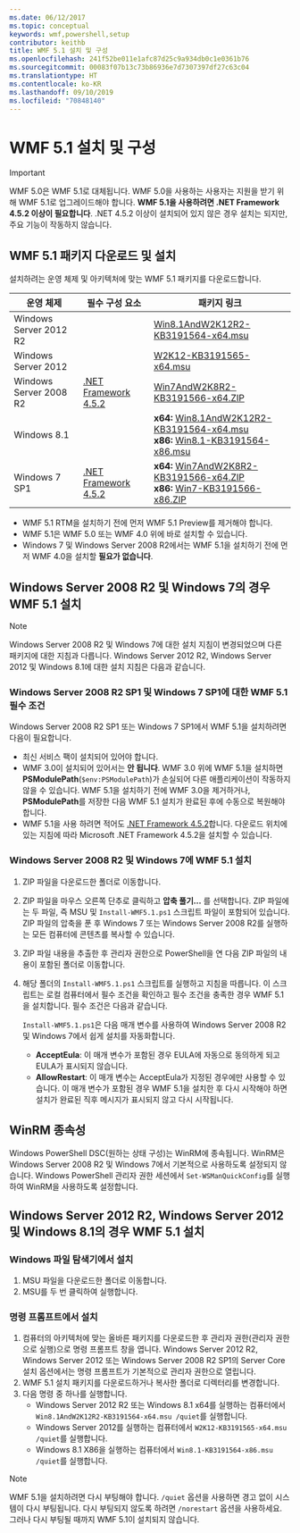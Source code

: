 ```yaml
---
ms.date: 06/12/2017
ms.topic: conceptual
keywords: wmf,powershell,setup
contributor: keithb
title: WMF 5.1 설치 및 구성
ms.openlocfilehash: 241f52be011e1afc87d25c9a934db0c1e0361b76
ms.sourcegitcommit: 00083f07b13c73b86936e7d7307397df27c63c04
ms.translationtype: HT
ms.contentlocale: ko-KR
ms.lasthandoff: 09/10/2019
ms.locfileid: "70848140"
---
```

# <a name="install-and-configure-wmf-51"></a>WMF 5.1 설치 및 구성

> [!IMPORTANT]
> WMF 5.0은 WMF 5.1로 대체됩니다. WMF 5.0을 사용하는 사용자는 지원을 받기 위해 WMF 5.1로 업그레이드해야 합니다.
> **WMF 5.1을 사용하려면 .NET Framework 4.5.2 이상이 필요합니다**. .NET 4.5.2 이상이 설치되어 있지 않은 경우 설치는 되지만, 주요 기능이 작동하지 않습니다.

## <a name="download-and-install-the-wmf-51-package"></a>WMF 5.1 패키지 다운로드 및 설치

설치하려는 운영 체제 및 아키텍처에 맞는 WMF 5.1 패키지를 다운로드합니다.

| 운영 체제       | 필수 구성 요소           | 패키지 링크                          |
|------------------------|-------------------------|----------------------------------------|
| Windows Server 2012 R2 |                         | [Win8.1AndW2K12R2-KB3191564-x64.msu][] |
| Windows Server 2012    |                         | [W2K12-KB3191565-x64.msu][]            |
| Windows Server 2008 R2 | [.NET Framework 4.5.2][]| [Win7AndW2K8R2-KB3191566-x64.ZIP][]    |
| Windows 8.1            |                         | **x64:** [Win8.1AndW2K12R2-KB3191564-x64.msu][]</br>**x86:** [Win8.1-KB3191564-x86.msu][] |
| Windows 7 SP1          | [.NET Framework 4.5.2][]| **x64:** [Win7AndW2K8R2-KB3191566-x64.ZIP][]</br>**x86:** [Win7-KB3191566-x86.ZIP][] |

[.NET Framework 4.5.2]: https://www.microsoft.com/download/details.aspx?id=42642
[W2K12-KB3191565-x64.msu]: https://go.microsoft.com/fwlink/?linkid=839513
[Win7-KB3191566-x86.ZIP]: https://go.microsoft.com/fwlink/?linkid=839522
[Win7AndW2K8R2-KB3191566-x64.ZIP]: https://go.microsoft.com/fwlink/?linkid=839523
[Win8.1-KB3191564-x86.msu]: https://go.microsoft.com/fwlink/?linkid=839521
[Win8.1AndW2K12R2-KB3191564-x64.msu]: https://go.microsoft.com/fwlink/?linkid=839516

- WMF 5.1 RTM을 설치하기 전에 먼저 WMF 5.1 Preview를 제거해야 합니다.
- WMF 5.1은 WMF 5.0 또는 WMF 4.0 위에 바로 설치할 수 있습니다.
- Windows 7 및 Windows Server 2008 R2에서는 WMF 5.1을 설치하기 전에 먼저 WMF 4.0을 설치할 **필요가 없습니다**.

## <a name="install-wmf-51-for-windows-server-2008-r2-and-windows-7"></a>Windows Server 2008 R2 및 Windows 7의 경우 WMF 5.1 설치

> [!NOTE]
> Windows Server 2008 R2 및 Windows 7에 대한 설치 지침이 변경되었으며 다른 패키지에 대한 지침과 다릅니다. Windows Server 2012 R2, Windows Server 2012 및 Windows 8.1에 대한 설치 지침은 다음과 같습니다.

### <a name="wmf-51-prerequisites-for-windows-server-2008-r2-sp1-and-windows-7-sp1"></a>Windows Server 2008 R2 SP1 및 Windows 7 SP1에 대한 WMF 5.1 필수 조건

Windows Server 2008 R2 SP1 또는 Windows 7 SP1에서 WMF 5.1을 설치하려면 다음이 필요합니다.

- 최신 서비스 팩이 설치되어 있어야 합니다.
- WMF 3.0이 설치되어 있어서는 **안 됩니다**. WMF 3.0 위에 WMF 5.1을 설치하면 **PSModulePath**(`$env:PSModulePath`)가 손실되어 다른 애플리케이션이 작동하지 않을 수 있습니다. WMF 5.1을 설치하기 전에 WMF 3.0을 제거하거나, **PSModulePath**를 저장한 다음 WMF 5.1 설치가 완료된 후에 수동으로 복원해야 합니다.
- WMF 5.1을 사용 하려면 적어도 [.NET Framework 4.5.2](https://www.microsoft.com/download/details.aspx?id=42642)합니다.
  다운로드 위치에 있는 지침에 따라 Microsoft .NET Framework 4.5.2을 설치할 수 있습니다.

### <a name="installing-wmf-51-on-windows-server-2008-r2-and-windows-7"></a>Windows Server 2008 R2 및 Windows 7에 WMF 5.1 설치

1. ZIP 파일을 다운로드한 폴더로 이동합니다.

2. ZIP 파일을 마우스 오른쪽 단추로 클릭하고 **압축 풀기...** 를 선택합니다. ZIP 파일에는 두 파일, 즉 MSU 및 `Install-WMF5.1.ps1` 스크립트 파일이 포함되어 있습니다. ZIP 파일의 압축을 푼 후 Windows 7 또는 Windows Server 2008 R2를 실행하는 모든 컴퓨터에 콘텐츠를 복사할 수 있습니다.

3. ZIP 파일 내용을 추출한 후 관리자 권한으로 PowerShell을 연 다음 ZIP 파일의 내용이 포함된 폴더로 이동합니다.

4. 해당 폴더의 `Install-WMF5.1.ps1` 스크립트를 실행하고 지침을 따릅니다. 이 스크립트는 로컬 컴퓨터에서 필수 조건을 확인하고 필수 조건을 충족한 경우 WMF 5.1을 설치합니다. 필수 조건은 다음과 같습니다.

   `Install-WMF5.1.ps1`은 다음 매개 변수를 사용하여 Windows Server 2008 R2 및 Windows 7에서 쉽게 설치를 자동화합니다.

   - **AcceptEula**: 이 매개 변수가 포함된 경우 EULA에 자동으로 동의하게 되고 EULA가 표시되지 않습니다.
   - **AllowRestart**: 이 매개 변수는 AcceptEula가 지정된 경우에만 사용할 수 있습니다. 이 매개 변수가 포함된 경우 WMF 5.1을 설치한 후 다시 시작해야 하면 설치가 완료된 직후 메시지가 표시되지 않고 다시 시작됩니다.

## <a name="winrm-dependency"></a>WinRM 종속성

Windows PowerShell DSC(원하는 상태 구성)는 WinRM에 종속됩니다. WinRM은 Windows Server 2008 R2 및 Windows 7에서 기본적으로 사용하도록 설정되지 않습니다. Windows PowerShell 관리자 권한 세션에서 `Set-WSManQuickConfig`를 실행하여 WinRM을 사용하도록 설정합니다.

## <a name="install-wmf-51-for-windows-server-2012-r2-windows-server-2012-and-windows-81"></a>Windows Server 2012 R2, Windows Server 2012 및 Windows 8.1의 경우 WMF 5.1 설치

### <a name="install-from-windows-file-explorer"></a>Windows 파일 탐색기에서 설치

1. MSU 파일을 다운로드한 폴더로 이동합니다.
2. MSU를 두 번 클릭하여 실행합니다.

### <a name="installing-from-the-command-prompt"></a>명령 프롬프트에서 설치

1. 컴퓨터의 아키텍처에 맞는 올바른 패키지를 다운로드한 후 관리자 권한(관리자 권한으로 실행)으로 명령 프롬프트 창을 엽니다. Windows Server 2012 R2, Windows Server 2012 또는 Windows Server 2008 R2 SP1의 Server Core 설치 옵션에서는 명령 프롬프트가 기본적으로 관리자 권한으로 열립니다.
2. WMF 5.1 설치 패키지를 다운로드하거나 복사한 폴더로 디렉터리를 변경합니다.
3. 다음 명령 중 하나를 실행합니다.
   - Windows Server 2012 R2 또는 Windows 8.1 x64를 실행하는 컴퓨터에서 `Win8.1AndW2K12R2-KB3191564-x64.msu /quiet`를 실행합니다.
   - Windows Server 2012를 실행하는 컴퓨터에서 `W2K12-KB3191565-x64.msu /quiet`를 실행합니다.
   - Windows 8.1 X86을 실행하는 컴퓨터에서 `Win8.1-KB3191564-x86.msu /quiet`를 실행합니다.

> [!NOTE]
> WMF 5.1을 설치하려면 다시 부팅해야 합니다. `/quiet` 옵션을 사용하면 경고 없이 시스템이 다시 부팅됩니다. 다시 부팅되지 않도록 하려면 `/norestart` 옵션을 사용하세요. 그러나 다시 부팅될 때까지 WMF 5.1이 설치되지 않습니다.
